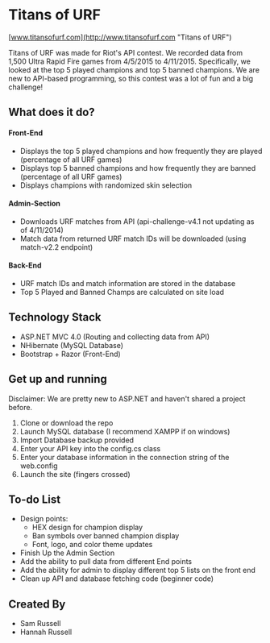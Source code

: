 # Titans of URF

[www.titansofurf.com](http://www.titansofurf.com "Titans of URF")

Titans of URF was made for Riot's API contest.  We recorded data from 1,500 Ultra Rapid Fire games from 4/5/2015 to 4/11/2015. Specifically, we looked at the top 5 played champions and top 5 banned champions.  We are new to API-based programming, so this contest was a lot of fun and a big challenge!

## What does it do?

#### Front-End 
- Displays the top 5 played champions and how frequently they are played (percentage of all URF games)
- Displays top 5 banned champions and how frequently they are banned (percentage of all URF games)
- Displays champions with randomized skin selection

#### Admin-Section
- Downloads URF matches from API (api-challenge-v4.1 not updating as of 4/11/2014)
- Match data from returned URF match IDs will be downloaded (using match-v2.2 endpoint)

#### Back-End
- URF match IDs and match information are stored in the database
- Top 5 Played and Banned Champs are calculated on site load


## Technology Stack
- ASP.NET MVC 4.0 (Routing and collecting data from API)
- NHibernate (MySQL Database)
- Bootstrap + Razor (Front-End)

## Get up and running

Disclaimer: We are pretty new to ASP.NET and haven't shared a project before.



1. Clone or download the repo 
2. Launch MySQL database (I recommend XAMPP if on windows)
3. Import Database backup provided
3. Enter your API key into the config.cs class
4. Enter your database information in the connection string of the web.config
5. Launch the site (fingers crossed)

## To-do List
- Design points:
	- HEX design for champion display
	- Ban symbols over banned champion display
	- Font, logo, and color theme updates
- Finish Up the Admin Section
- Add the ability to pull data from different End points
- Add the ability for admin to display different top 5 lists on the front end
- Clean up API and database fetching code (beginner code)

## Created By
- Sam Russell
- Hannah Russell







